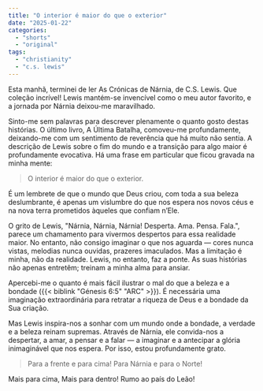 ```yaml
---
title: "O interior é maior do que o exterior"
date: "2025-01-22"
categories:
  - "shorts"
  - "original"
tags:
  - "christianity"
  - "c.s. lewis"
---
```


Esta manhã, terminei de ler As Crónicas de Nárnia, de C.S. Lewis. Que coleção incrível! Lewis mantém-se invencível como o meu autor favorito, e a jornada por Nárnia deixou-me maravilhado.

Sinto-me sem palavras para descrever plenamente o quanto gosto destas histórias. O último livro, A Última Batalha, comoveu-me profundamente, deixando-me com um sentimento de reverência que há muito não sentia. A descrição de Lewis sobre o fim do mundo e a transição para algo maior é profundamente evocativa. Há uma frase em particular que ficou gravada na minha mente:

> O interior é maior do que o exterior.

É um lembrete de que o mundo que Deus criou, com toda a sua beleza deslumbrante, é apenas um vislumbre do que nos espera nos novos céus e na nova terra prometidos àqueles que confiam n’Ele.

O grito de Lewis, "Nárnia, Nárnia, Nárnia! Desperta. Ama. Pensa. Fala.", parece um chamamento para vivermos despertos para essa realidade maior. No entanto, não consigo imaginar o que nos aguarda — cores nunca vistas, melodias nunca ouvidas, prazeres imaculados. Mas a limitação é minha, não da realidade. Lewis, no entanto, faz a ponte. As suas histórias não apenas entretêm; treinam a minha alma para ansiar.

Apercebi-me o quanto é mais fácil ilustrar o mal do que a beleza e a bondade ({{< biblink "Génesis 6:5" "ARC" >}}). É necessária uma imaginação extraordinária para retratar a riqueza de Deus e a bondade da Sua criação.

Mas Lewis inspira-nos a sonhar com um mundo onde a bondade, a verdade e a beleza reinam supremas. Através de Nárnia, ele convida-nos a despertar, a amar, a pensar e a falar — a imaginar e a antecipar a glória inimaginável que nos espera. Por isso, estou profundamente grato.

> Para a frente e para cima! Para Nárnia e para o Norte!

Mais para cima, Mais para dentro! Rumo ao país do Leão!
